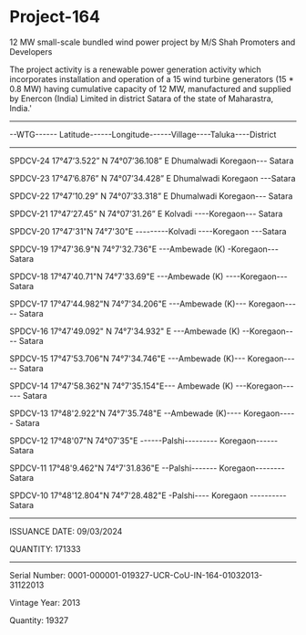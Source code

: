 # Project-164

12 MW small-scale bundled wind power project by M/S Shah Promoters and Developers

The project activity is a renewable power generation activity which incorporates installation
and operation of a 15 wind turbine generators (15 * 0.8 MW) having cumulative capacity of 12
MW, manufactured and supplied by Enercon (India) Limited in district Satara of the state of
Maharastra, India.'

________________________________
--WTG------ Latitude------Longitude------Village----Taluka----District
______________________________________________________
SPDCV-24 17°47’3.522” N 74°07’36.108” E Dhumalwadi Koregaon--- Satara

SPDCV-23 17°47’6.876” N 74°07’34.428” E Dhumalwadi Koregaon ---Satara

SPDCV-22 17°47’10.29” N 74°07’33.318” E Dhumalwadi Koregaon--- Satara

SPDCV-21 17°47’27.45” N 74°07’31.26” E Kolvadi ----Koregaon--- Satara

SPDCV-20 17°47'31"N 74°7'30"E ---------Kolvadi ----Koregaon ---Satara

SPDCV-19 17°47'36.9"N 74°7'32.736"E ---Ambewade (K) -Koregaon--- Satara

SPDCV-18 17°47'40.71"N 74°7'33.69"E ---Ambewade (K) ----Koregaon--- Satara

SPDCV-17 17°47'44.982"N 74°7'34.206"E ---Ambewade (K)--- Koregaon----- Satara

SPDCV-16 17°47'49.092" N 74°7'34.932" E ---Ambewade (K) --Koregaon---- Satara

SPDCV-15 17°47'53.706"N 74°7'34.746"E ---Ambewade (K)--- Koregaon----- Satara

SPDCV-14 17°47'58.362"N 74°7'35.154"E--- Ambewade (K) ---Koregaon------ Satara

SPDCV-13 17°48'2.922"N 74°7'35.748"E --Ambewade (K)---- Koregaon----- Satara

SPDCV-12 17°48'07"N 74°07'35"E ------Palshi--------- Koregaon------ Satara

SPDCV-11 17°48'9.462"N 74°7'31.836"E --Palshi------- Koregaon-------- Satara

SPDCV-10 17°48'12.804"N 74°7'28.482"E -Palshi---- Koregaon ----------Satara

_________________
ISSUANCE DATE: 09/03/2024

QUANTITY: 171333
___________
Serial Number: 0001-000001-019327-UCR-CoU-IN-164-01032013-31122013

Vintage Year: 2013

Quantity: 19327
